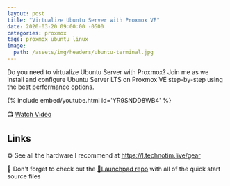 ```yaml
---
layout: post
title: "Virtualize Ubuntu Server with Proxmox VE"
date: 2020-03-20 09:00:00 -0500
categories: proxmox
tags: proxmox ubuntu linux
image:
  path: /assets/img/headers/ubuntu-terminal.jpg
---
```


Do you need to virtualize Ubuntu Server with Proxmox? Join me as we install and configure Ubuntu Server LTS on Proxmox VE step-by-step using the best performance options.

{% include embed/youtube.html id='YR9SNDD8WB4' %}

📺 [Watch Video](https://www.youtube.com/watch?v=YR9SNDD8WB4)

## Links

⚙️ See all the hardware I recommend at <https://l.technotim.live/gear>

🚀 Don't forget to check out the [🚀Launchpad repo](https://l.technotim.live/quick-start) with all of the quick start source files
